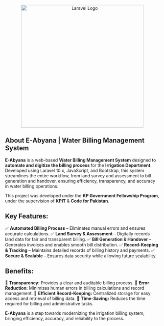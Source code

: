 <p align="center"><img src="https://upload.wikimedia.org/wikipedia/commons/thumb/c/c9/KP_logo.png/467px-KP_logo.png" width="400" alt="Laravel Logo"></p>


## About E-Abyana | Water Billing Management System

<b>E-Abyana</b> is a web-based <b>Water Billing Management System</b> designed to <b>automate and digitize the billing process</b> for the <b>Irrigation Department</b>. Developed using Laravel 10.x, JavaScript, and Bootstrap, this system streamlines the entire workflow, from land survey and assessment to bill generation and handover, ensuring efficiency, transparency, and accuracy in water billing operations.

This project was developed under the <b>KP Government Fellowship Program</b>, under the supervision of <a href="https://www.kpitb.gov.pk/"><b>KPIT</b></a> & <a href="https://codeforpakistan.org/"><b>Code for Pakistan</b></a>.

## Key Features:

✅ <b>Automated Billing Process</b> – Eliminates manual errors and ensures accurate calculations.
✅ <b>Land Survey & Assessment</b> – Digitally records land data for fair and transparent billing.
✅ <b>Bill Generation & Handover</b> – Generates invoices and enables smooth bill distribution.
✅ <b>Record-Keeping & Tracking</b> – Maintains detailed records of billing history and payments.
✅ <b>Secure & Scalable</b> – Ensures data security while allowing future scalability.

## Benefits:

🔹 <b>Transparency:</b> Provides a clear and auditable billing process.
🔹 <b>Error Reduction:</b> Minimizes human errors in billing calculations and record management.
🔹 <b>Efficient Record-Keeping:</b> Centralized storage for easy access and retrieval of billing data.
🔹 <b>Time-Saving:</b> Reduces the time required for billing and administrative tasks.

<b>E-Abyana</b> is a step towards modernizing the irrigation billing system, bringing efficiency, accuracy, and reliability to the process.
